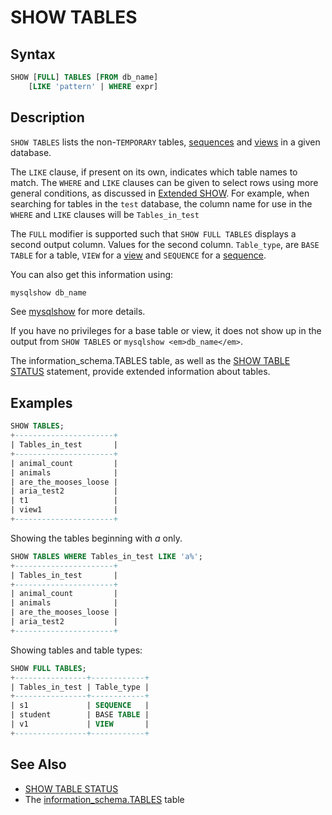 # SHOW TABLES

## Syntax

```sql
SHOW [FULL] TABLES [FROM db_name]
    [LIKE 'pattern' | WHERE expr]
```

## Description

`SHOW TABLES` lists the non-`TEMPORARY` tables, [sequences](/sql-statements-structure/sequences/) and [views](/programming-customizing-mariadb/views/) in a given database.

The `LIKE` clause, if present on its own, indicates which table names to match. The `WHERE` and `LIKE` clauses can be given to select rows using more general conditions, as discussed in [Extended SHOW](/sql-statements-structure/sql-statements/administrative-sql-statements/show/extended-show/). For example, when searching for tables in the `test` database, the column name for use in the `WHERE` and `LIKE` clauses will be `Tables_in_test`

The `FULL` modifier is supported such that `SHOW FULL TABLES` displays a second output column. Values for the second column. `Table_type`, are `BASE TABLE` for a table, `VIEW` for a [view](/programming-customizing-mariadb/views/) and `SEQUENCE` for a [sequence](/sql-statements-structure/sequences/).

You can also get this information using:

```sql
mysqlshow db_name
```

See [mysqlshow](/clients-utilities/mysqlshow/) for more details.

If you have no privileges for a base table or view, it does not show up in the output from `SHOW TABLES` or `mysqlshow <em>db_name</em>`.

The <a undefined>information_schema.TABLES</a> table, as well as the [SHOW TABLE STATUS](/sql-statements-structure/sql-statements/administrative-sql-statements/show/show-table-status/) statement, provide extended information about tables.

## Examples

```sql
SHOW TABLES;
+----------------------+
| Tables_in_test       |
+----------------------+
| animal_count         |
| animals              |
| are_the_mooses_loose |
| aria_test2           |
| t1                   |
| view1                |
+----------------------+
```

Showing the tables beginning with <em>a</em> only.

```sql
SHOW TABLES WHERE Tables_in_test LIKE 'a%';
+----------------------+
| Tables_in_test       |
+----------------------+
| animal_count         |
| animals              |
| are_the_mooses_loose |
| aria_test2           |
+----------------------+
```

Showing tables and table types:

```sql
SHOW FULL TABLES;
+----------------+------------+
| Tables_in_test | Table_type |
+----------------+------------+
| s1             | SEQUENCE   |
| student        | BASE TABLE |
| v1             | VIEW       |
+----------------+------------+
```

## See Also

- [SHOW TABLE STATUS](/sql-statements-structure/sql-statements/administrative-sql-statements/show/show-table-status/)
- The [information_schema.TABLES](/kb/en/information-schema-tables-table/) table